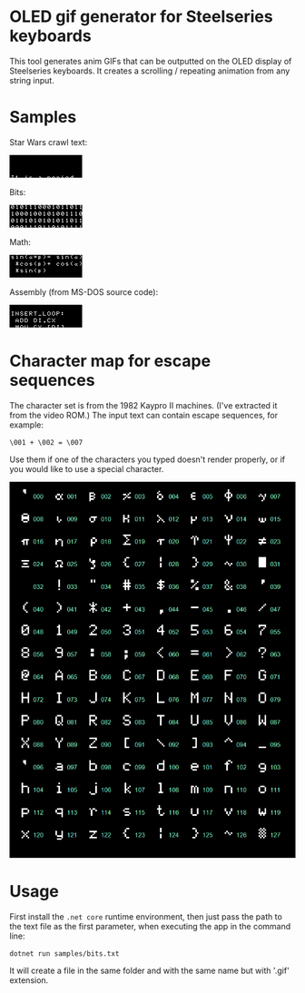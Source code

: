 OLED gif generator for Steelseries keyboards
============================================

This tool generates anim GIFs that can be outputted on the OLED display
of Steelseries keyboards. It creates a scrolling / repeating animation
from any string input.

# Samples

Star Wars crawl text:

![Bits](samples/star_wars.gif)

Bits:

![Bits](samples/bits.gif)

Math:

![Bits](samples/math.gif)

Assembly (from MS-DOS source code):

![Bits](samples/assembly.gif)

# Character map for escape sequences

The character set is from the 1982 Kaypro II machines. (I've extracted it from the video ROM.)
The input text can contain escape sequences, for example:

    \001 + \002 = \007

Use them if one of the characters you typed doesn't render properly, or if you would like to use a special character.

![Character map](doc/chart.png)

# Usage

First install the `.net core` runtime environment, then just pass the
path to the text file as the first parameter, when executing the app
in the command line:

    dotnet run samples/bits.txt

It will create a file in the same folder and with the same name but with '.gif' extension.
